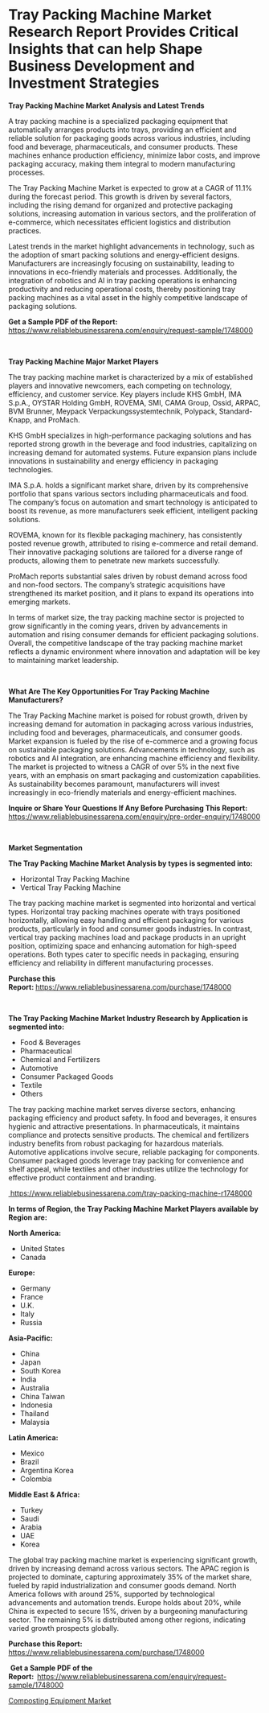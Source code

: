 <p><h1>Tray Packing Machine Market Research Report Provides Critical Insights that can help Shape Business Development and Investment Strategies</h1></p><p><strong>Tray Packing Machine Market Analysis and Latest Trends</strong></p>
<p><p>A tray packing machine is a specialized packaging equipment that automatically arranges products into trays, providing an efficient and reliable solution for packaging goods across various industries, including food and beverage, pharmaceuticals, and consumer products. These machines enhance production efficiency, minimize labor costs, and improve packaging accuracy, making them integral to modern manufacturing processes.</p><p>The Tray Packing Machine Market is expected to grow at a CAGR of 11.1% during the forecast period. This growth is driven by several factors, including the rising demand for organized and protective packaging solutions, increasing automation in various sectors, and the proliferation of e-commerce, which necessitates efficient logistics and distribution practices. </p><p>Latest trends in the market highlight advancements in technology, such as the adoption of smart packing solutions and energy-efficient designs. Manufacturers are increasingly focusing on sustainability, leading to innovations in eco-friendly materials and processes. Additionally, the integration of robotics and AI in tray packing operations is enhancing productivity and reducing operational costs, thereby positioning tray packing machines as a vital asset in the highly competitive landscape of packaging solutions.</p></p>
<p><strong>Get a Sample PDF of the Report:&nbsp;</strong> <a href="https://www.reliablebusinessarena.com/enquiry/request-sample/1748000?utm_campaign=3267&utm_medium=2&utm_source=Github&utm_content=ia&utm_term=10042025&utm_id=tray-packing-machine">https://www.reliablebusinessarena.com/enquiry/request-sample/1748000</a></p>
<p>&nbsp;</p>
<p><strong>Tray Packing Machine Major Market Players</strong></p>
<p><p>The tray packing machine market is characterized by a mix of established players and innovative newcomers, each competing on technology, efficiency, and customer service. Key players include KHS GmbH, IMA S.p.A., OYSTAR Holding GmbH, ROVEMA, SMI, CAMA Group, Ossid, ARPAC, BVM Brunner, Meypack Verpackungssystemtechnik, Polypack, Standard-Knapp, and ProMach.</p><p>KHS GmbH specializes in high-performance packaging solutions and has reported strong growth in the beverage and food industries, capitalizing on increasing demand for automated systems. Future expansion plans include innovations in sustainability and energy efficiency in packaging technologies.</p><p>IMA S.p.A. holds a significant market share, driven by its comprehensive portfolio that spans various sectors including pharmaceuticals and food. The company’s focus on automation and smart technology is anticipated to boost its revenue, as more manufacturers seek efficient, intelligent packing solutions.</p><p>ROVEMA, known for its flexible packaging machinery, has consistently posted revenue growth, attributed to rising e-commerce and retail demand. Their innovative packaging solutions are tailored for a diverse range of products, allowing them to penetrate new markets successfully.</p><p>ProMach reports substantial sales driven by robust demand across food and non-food sectors. The company’s strategic acquisitions have strengthened its market position, and it plans to expand its operations into emerging markets.</p><p>In terms of market size, the tray packing machine sector is projected to grow significantly in the coming years, driven by advancements in automation and rising consumer demands for efficient packaging solutions. Overall, the competitive landscape of the tray packing machine market reflects a dynamic environment where innovation and adaptation will be key to maintaining market leadership.</p></p>
<p>&nbsp;</p>
<p><strong>What Are The Key Opportunities For Tray Packing Machine Manufacturers?</strong></p>
<p><p>The Tray Packing Machine market is poised for robust growth, driven by increasing demand for automation in packaging across various industries, including food and beverages, pharmaceuticals, and consumer goods. Market expansion is fueled by the rise of e-commerce and a growing focus on sustainable packaging solutions. Advancements in technology, such as robotics and AI integration, are enhancing machine efficiency and flexibility. The market is projected to witness a CAGR of over 5% in the next five years, with an emphasis on smart packaging and customization capabilities. As sustainability becomes paramount, manufacturers will invest increasingly in eco-friendly materials and energy-efficient machines.</p></p>
<p><strong>Inquire or Share Your Questions If Any Before Purchasing This Report:</strong> <a href="https://www.reliablebusinessarena.com/enquiry/pre-order-enquiry/1748000?utm_campaign=3267&utm_medium=2&utm_source=Github&utm_content=ia&utm_term=10042025&utm_id=tray-packing-machine">https://www.reliablebusinessarena.com/enquiry/pre-order-enquiry/1748000</a></p>
<p>&nbsp;</p>
<p><strong>Market Segmentation</strong></p>
<p><strong>The Tray Packing Machine Market Analysis by types is segmented into:</strong></p>
<p><ul><li>Horizontal Tray Packing Machine</li><li>Vertical Tray Packing Machine</li></ul></p>
<p><p>The tray packing machine market is segmented into horizontal and vertical types. Horizontal tray packing machines operate with trays positioned horizontally, allowing easy handling and efficient packaging for various products, particularly in food and consumer goods industries. In contrast, vertical tray packing machines load and package products in an upright position, optimizing space and enhancing automation for high-speed operations. Both types cater to specific needs in packaging, ensuring efficiency and reliability in different manufacturing processes.</p></p>
<p><strong>Purchase this Report:&nbsp;</strong><a href="https://www.reliablebusinessarena.com/purchase/1748000?utm_campaign=3267&utm_medium=2&utm_source=Github&utm_content=ia&utm_term=10042025&utm_id=tray-packing-machine">https://www.reliablebusinessarena.com/purchase/1748000</a></p>
<p>&nbsp;</p>
<p><strong>The Tray Packing Machine Market Industry Research by Application is segmented into:</strong></p>
<p><ul><li>Food & Beverages</li><li>Pharmaceutical</li><li>Chemical and Fertilizers</li><li>Automotive</li><li>Consumer Packaged Goods</li><li>Textile</li><li>Others</li></ul></p>
<p><p>The tray packing machine market serves diverse sectors, enhancing packaging efficiency and product safety. In food and beverages, it ensures hygienic and attractive presentations. In pharmaceuticals, it maintains compliance and protects sensitive products. The chemical and fertilizers industry benefits from robust packaging for hazardous materials. Automotive applications involve secure, reliable packaging for components. Consumer packaged goods leverage tray packing for convenience and shelf appeal, while textiles and other industries utilize the technology for effective product containment and branding.</p></p>
<p><a href="https://www.reliablebusinessarena.com/tray-packing-machine-r1748000?utm_campaign=3267&utm_medium=2&utm_source=Github&utm_content=ia&utm_term=10042025&utm_id=tray-packing-machine">&nbsp;https://www.reliablebusinessarena.com/tray-packing-machine-r1748000</a></p>
<p><strong>In terms of Region, the Tray Packing Machine Market Players available by Region are:</strong></p>
<p>
    <p> <strong> North America: </strong>
        <ul>
            <li>United States</li>
            <li>Canada</li>
        </ul>
        </p> 
    <p> <strong> Europe: </strong>
        <ul>
            <li>Germany</li>
            <li>France</li>
            <li>U.K.</li>
            <li>Italy</li>
            <li>Russia</li>
        </ul>
        </p> 
    <p> <strong> Asia-Pacific: </strong>
        <ul>
            <li>China</li>
            <li>Japan</li>
            <li>South Korea</li>
            <li>India</li>
            <li>Australia</li>
            <li>China Taiwan</li>
            <li>Indonesia</li>
            <li>Thailand</li>
            <li>Malaysia</li>
        </ul>
        </p> 
    <p> <strong> Latin America: </strong>
        <ul>
            <li>Mexico</li>
            <li>Brazil</li>
            <li>Argentina Korea</li>
            <li>Colombia</li>
        </ul>
        </p> 
    <p> <strong> Middle East & Africa: </strong>
        <ul>
            <li>Turkey</li>
            <li>Saudi</li>
            <li>Arabia</li>
            <li>UAE</li>
            <li>Korea</li>
        </ul>
    </p>
    </p>
<p><p>The global tray packing machine market is experiencing significant growth, driven by increasing demand across various sectors. The APAC region is projected to dominate, capturing approximately 35% of the market share, fueled by rapid industrialization and consumer goods demand. North America follows with around 25%, supported by technological advancements and automation trends. Europe holds about 20%, while China is expected to secure 15%, driven by a burgeoning manufacturing sector. The remaining 5% is distributed among other regions, indicating varied growth prospects globally.</p></p>
<p><strong>Purchase this Report: </strong><a href="https://www.reliablebusinessarena.com/purchase/1748000?utm_campaign=3267&utm_medium=2&utm_source=Github&utm_content=ia&utm_term=10042025&utm_id=tray-packing-machine">https://www.reliablebusinessarena.com/purchase/1748000</a></p>
<p>&nbsp;<strong>Get a Sample PDF of the Report:&nbsp;&nbsp;</strong><a href="https://www.reliablebusinessarena.com/enquiry/request-sample/1748000?utm_campaign=3267&utm_medium=2&utm_source=Github&utm_content=ia&utm_term=10042025&utm_id=tray-packing-machine">https://www.reliablebusinessarena.com/enquiry/request-sample/1748000</a></p>
<p><strong></strong></p>
<p><p><a href="https://github.com/abexjeliti/Market-Research-Report-List-1/blob/main/composting-equipment-market.md?utm_campaign=3267&utm_medium=2&utm_source=Github&utm_content=ia&utm_term=10042025&utm_id=tray-packing-machine">Composting Equipment Market</a></p></p>